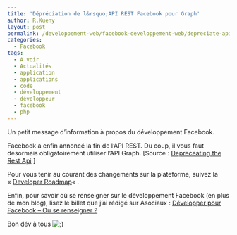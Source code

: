 ```yaml
---
title: 'Dépréciation de l&rsquo;API REST Facebook pour Graph'
author: R.Kueny
layout: post
permalink: /developpement-web/facebook-developpement-web/depreciate-api-rest-facebook
categories:
  - Facebook
tags:
  - A voir
  - Actualités
  - application
  - applications
  - code
  - développement
  - développeur
  - facebook
  - php
---
```

Un petit message d&rsquo;information à propos du développement Facebook.

Facebook a enfin annoncé la fin de l&rsquo;API REST. Du coup, il vous faut désormais obligatoirement utiliser l&rsquo;API Graph. [Source : <a title="Facebook application" href="https://developers.facebook.com/blog/post/616/" target="_blank">Depreceating the Rest Api</a> ]

Pour vous tenir au courant des changements sur la plateforme, suivez la &laquo;&nbsp;<a title="Developer Roadmap" href="https://developers.facebook.com/roadmap/" target="_blank">Developer Roadmap</a>&laquo;&nbsp;.

Enfin, pour savoir où se renseigner sur le développement Facebook (en plus de mon blog), lisez le billet que j&rsquo;ai rédigé sur Asociaux : <a title="Développer pour Facebook" href="http://asociaux.fr/post/2011/07/27/developper-pour-facebook-ou-se-renseigner" target="_blank">Développer pour Facebook &#8211; Où se renseigner ?</a>

Bon dév à tous <img src="http://rkueny.fr/wp-includes/images/smilies/icon_wink.gif" alt=";)" class="wp-smiley" />